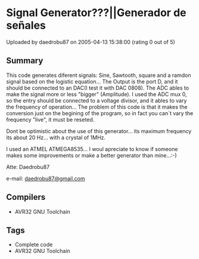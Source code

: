 # Signal Generator???||Generador de señales

Uploaded by daedrobu87 on 2005-04-13 15:38:00 (rating 0 out of 5)

## Summary

This code generates diferent signals: Sine, Sawtooth, square and a ramdon signal based on the logistic equation... The Output is the port D, and it should be connected to an DAC(I test it with DAC 0808). The ADC ables to make the signal more or less "bigger" (Amplitude). I used the ADC mux 0, so the entry should be connected to a voltage divisor, and it ables to vary the frequency of operation... The problem of this code is that it makes the conversion just on the begining of the program, so in fact you can´t vary the frequency "live", it must be reseted. 


Dont be optimistic about the use of this generator... its maximum frequency its about 20 Hz... with a crystal of 1MHz. 


I used an ATMEL ATMEGA8535... I woul apreciate to know if someone makes some improvements or make a better generator than mine...:-)


Atte: Daedrobu87  

e-mail: [daedrobu87@gmail.com](mailto:daedrobu87@gmail.com)

## Compilers

- AVR32 GNU Toolchain

## Tags

- Complete code
- AVR32 GNU Toolchain
